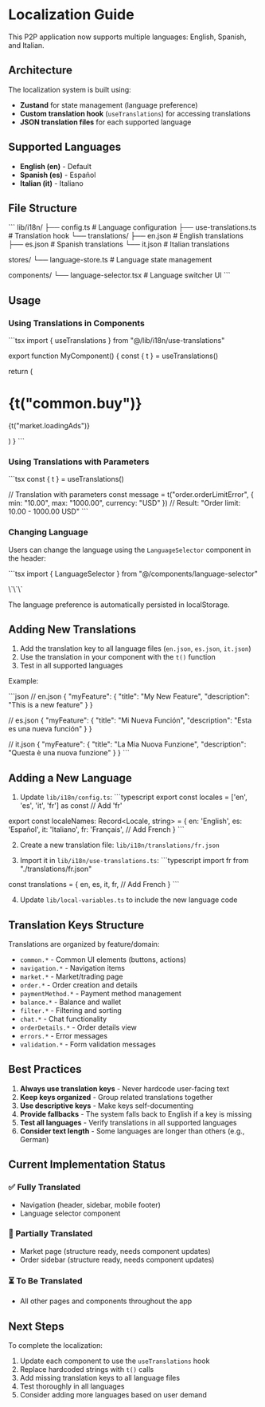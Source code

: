 # Localization Guide

This P2P application now supports multiple languages: English, Spanish, and Italian.

## Architecture

The localization system is built using:
- **Zustand** for state management (language preference)
- **Custom translation hook** (`useTranslations`) for accessing translations
- **JSON translation files** for each supported language

## Supported Languages

- **English (en)** - Default
- **Spanish (es)** - Español
- **Italian (it)** - Italiano

## File Structure

\`\`\`
lib/i18n/
├── config.ts                 # Language configuration
├── use-translations.ts       # Translation hook
└── translations/
    ├── en.json              # English translations
    ├── es.json              # Spanish translations
    └── it.json              # Italian translations

stores/
└── language-store.ts         # Language state management

components/
└── language-selector.tsx     # Language switcher UI
\`\`\`

## Usage

### Using Translations in Components

\`\`\`tsx
import { useTranslations } from "@/lib/i18n/use-translations"

export function MyComponent() {
  const { t } = useTranslations()
  
  return (
    <div>
      <h1>{t("common.buy")}</h1>
      <p>{t("market.loadingAds")}</p>
    </div>
  )
}
\`\`\`

### Using Translations with Parameters

\`\`\`tsx
const { t } = useTranslations()

// Translation with parameters
const message = t("order.orderLimitError", {
  min: "10.00",
  max: "1000.00",
  currency: "USD"
})
// Result: "Order limit: 10.00 - 1000.00 USD"
\`\`\`

### Changing Language

Users can change the language using the `LanguageSelector` component in the header:

\`\`\`tsx
import { LanguageSelector } from "@/components/language-selector"

<LanguageSelector />
\`\`\`

The language preference is automatically persisted in localStorage.

## Adding New Translations

1. Add the translation key to all language files (`en.json`, `es.json`, `it.json`)
2. Use the translation in your component with the `t()` function
3. Test in all supported languages

Example:

\`\`\`json
// en.json
{
  "myFeature": {
    "title": "My New Feature",
    "description": "This is a new feature"
  }
}

// es.json
{
  "myFeature": {
    "title": "Mi Nueva Función",
    "description": "Esta es una nueva función"
  }
}

// it.json
{
  "myFeature": {
    "title": "La Mia Nuova Funzione",
    "description": "Questa è una nuova funzione"
  }
}
\`\`\`

## Adding a New Language

1. Update `lib/i18n/config.ts`:
\`\`\`typescript
export const locales = ['en', 'es', 'it', 'fr'] as const // Add 'fr'

export const localeNames: Record<Locale, string> = {
  en: 'English',
  es: 'Español',
  it: 'Italiano',
  fr: 'Français', // Add French
}
\`\`\`

2. Create a new translation file: `lib/i18n/translations/fr.json`

3. Import it in `lib/i18n/use-translations.ts`:
\`\`\`typescript
import fr from "./translations/fr.json"

const translations = {
  en,
  es,
  it,
  fr, // Add French
}
\`\`\`

4. Update `lib/local-variables.ts` to include the new language code

## Translation Keys Structure

Translations are organized by feature/domain:

- `common.*` - Common UI elements (buttons, actions)
- `navigation.*` - Navigation items
- `market.*` - Market/trading page
- `order.*` - Order creation and details
- `paymentMethod.*` - Payment method management
- `balance.*` - Balance and wallet
- `filter.*` - Filtering and sorting
- `chat.*` - Chat functionality
- `orderDetails.*` - Order details view
- `errors.*` - Error messages
- `validation.*` - Form validation messages

## Best Practices

1. **Always use translation keys** - Never hardcode user-facing text
2. **Keep keys organized** - Group related translations together
3. **Use descriptive keys** - Make keys self-documenting
4. **Provide fallbacks** - The system falls back to English if a key is missing
5. **Test all languages** - Verify translations in all supported languages
6. **Consider text length** - Some languages are longer than others (e.g., German)

## Current Implementation Status

### ✅ Fully Translated
- Navigation (header, sidebar, mobile footer)
- Language selector component

### 🚧 Partially Translated
- Market page (structure ready, needs component updates)
- Order sidebar (structure ready, needs component updates)

### ⏳ To Be Translated
- All other pages and components throughout the app

## Next Steps

To complete the localization:

1. Update each component to use the `useTranslations` hook
2. Replace hardcoded strings with `t()` calls
3. Add missing translation keys to all language files
4. Test thoroughly in all languages
5. Consider adding more languages based on user demand
